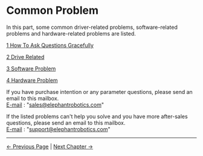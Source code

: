 # Common Problem

In this part, some common driver-related problems, software-related problems and hardware-related problems are listed.

[1 How To Ask Questions Gracefully](../4-FAQ/0_how_to_ask.md)

[2 Drive Related](../4-FAQ/1_driver.md)

[3 Software Problem](../4-FAQ/2_software.md)

[4 Hardware Problem](../4-FAQ/3_hardware.md)

If you have purchase intention or any parameter questions, please send an email to this mailbox.  
[E-mail](sales@elephantrobotics.com) : "sales@elephantrobotics.com"

If the listed problems can't help you solve and you have more after-sales questions, please send an email to this mailbox.  
[E-mail](support@elephantrobotics.com) : "support@elephantrobotics.com"

---

[← Previous Page](../3.1.3-MaintenanceandCare/1-MaintenanceandCare.md) | [Next Chapter →](/4-FirstInstallAndUse/README.md)
